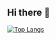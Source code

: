 ## Hi there 👋

[![Top Langs](https://github-readme-stats.vercel.app/api/top-langs/?username=lmProgramming&hide=jupyter%20notebook&layout=compact&langs_count=6)](https://github.com/anuraghazra/github-readme-stats)

<!--
**lmProgramming/lmProgramming** is a ✨ _special_ ✨ repository because its `README.md` (this file) appears on your GitHub profile.

Here are some ideas to get you started:

- 🔭 I’m currently working on ...
- 🌱 I’m currently learning ...
- 👯 I’m looking to collaborate on ...
- 🤔 I’m looking for help with ...
- 💬 Ask me about ...
- 📫 How to reach me: ...
- 😄 Pronouns: ...
- ⚡ Fun fact: ...
-->
